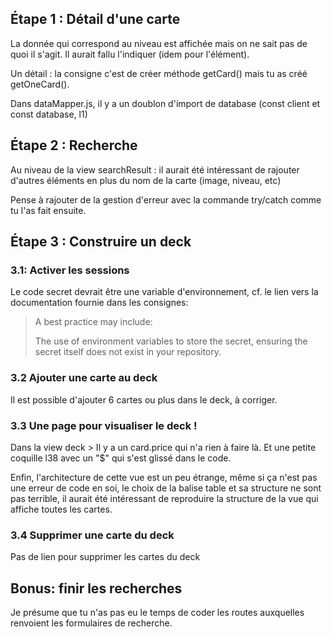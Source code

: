 
## Étape 1 : Détail d'une carte
La donnée qui correspond au niveau est affichée mais on ne sait pas de quoi il s'agit. Il aurait fallu l'indiquer (idem pour l'élément).

Un détail : la consigne c'est de créer méthode getCard() mais tu as créé getOneCard().

Dans dataMapper.js, il y a un doublon d'import de database (const client et const database, l1)

## Étape 2 : Recherche
Au niveau de la view searchResult : il aurait été intéressant de rajouter d'autres éléments en plus du nom de la carte (image, niveau, etc)

Pense à rajouter de la gestion d'erreur avec la commande try/catch comme tu l'as fait ensuite.


## Étape 3 : Construire un deck
### 3.1: Activer les sessions
Le code secret devrait être une variable d'environnement, cf. le lien vers la documentation fournie dans les consignes:

>A best practice may include:
>
>The use of environment variables to store the secret, ensuring the secret itself does not exist in your repository.
>

### 3.2 Ajouter une carte au deck
Il est possible d'ajouter 6 cartes ou plus dans le deck, à corriger.

### 3.3 Une page pour visualiser le deck !
Dans la view deck > Il y a un card.price qui n'a rien à faire là. Et une petite coquille l38 avec un "$" qui s'est glissé dans le code. 

Enfin, l'architecture de cette vue est un peu étrange, même si ça n'est pas une erreur de code en soi, le choix de la balise table et sa structure ne sont pas terrible, il aurait été intéressant de reproduire la structure de la vue qui affiche toutes les cartes.

### 3.4 Supprimer une carte du deck
Pas de lien pour supprimer les cartes du deck

## Bonus: finir les recherches

Je présume que tu n'as pas eu le temps de coder les routes auxquelles renvoient les formulaires de recherche.


